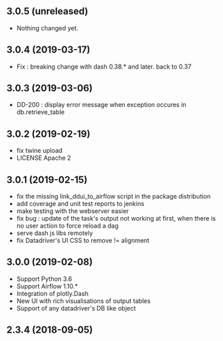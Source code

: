 3.0.5 (unreleased)
------------------

- Nothing changed yet.


3.0.4 (2019-03-17)
------------------

- Fix : breaking change with dash 0.38.* and later. back to 0.37


3.0.3 (2019-03-06)
------------------

- DD-200 : display error message when exception occures in db.retrieve_table


3.0.2 (2019-02-19)
------------------

- fix twine upload
- LICENSE Apache 2

3.0.1 (2019-02-15)
------------------

- fix the missing link_ddui_to_airflow script in the package distribution
- add coverage and unit test reports to jenkins
- make testing with the webserver easier
- fix bug : update of the task's output not working at first, when there is no user action to force reload a dag
- serve dash js libs remotely
- fix Datadriver's UI CSS to remove != alignment


3.0.0 (2019-02-08)
------------------

- Support Python 3.6
- Support Airflow 1.10.*
- Integration of plotly.Dash
- New UI with rich visualisations of output tables
- Support of any datadriver's DB like object

2.3.4 (2018-09-05)
------------------